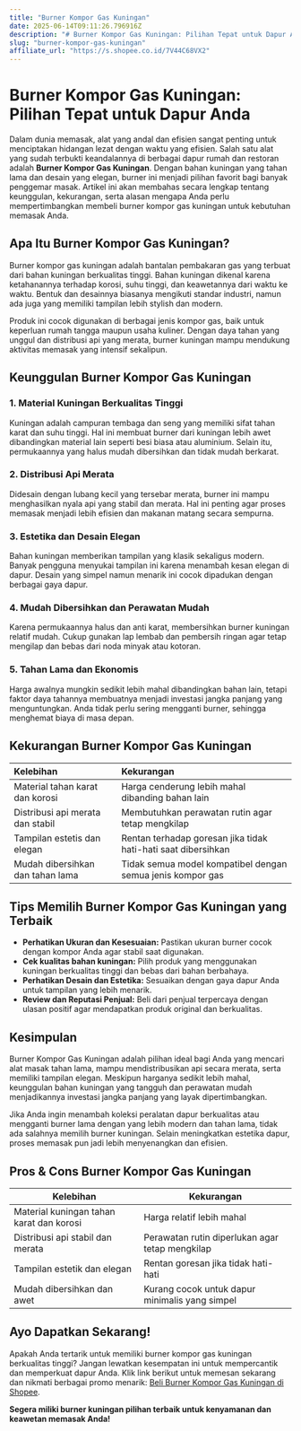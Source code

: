 ```yaml
---
title: "Burner Kompor Gas Kuningan"
date: 2025-06-14T09:11:26.796916Z
description: "# Burner Kompor Gas Kuningan: Pilihan Tepat untuk Dapur Anda..."
slug: "burner-kompor-gas-kuningan"
affiliate_url: "https://s.shopee.co.id/7V44C68VX2"
---
```

# Burner Kompor Gas Kuningan: Pilihan Tepat untuk Dapur Anda

Dalam dunia memasak, alat yang andal dan efisien sangat penting untuk menciptakan hidangan lezat dengan waktu yang efisien. Salah satu alat yang sudah terbukti keandalannya di berbagai dapur rumah dan restoran adalah **Burner Kompor Gas Kuningan**. Dengan bahan kuningan yang tahan lama dan desain yang elegan, burner ini menjadi pilihan favorit bagi banyak penggemar masak. Artikel ini akan membahas secara lengkap tentang keunggulan, kekurangan, serta alasan mengapa Anda perlu mempertimbangkan membeli burner kompor gas kuningan untuk kebutuhan memasak Anda.

## Apa Itu Burner Kompor Gas Kuningan?

Burner kompor gas kuningan adalah bantalan pembakaran gas yang terbuat dari bahan kuningan berkualitas tinggi. Bahan kuningan dikenal karena ketahanannya terhadap korosi, suhu tinggi, dan keawetannya dari waktu ke waktu. Bentuk dan desainnya biasanya mengikuti standar industri, namun ada juga yang memiliki tampilan lebih stylish dan modern.

Produk ini cocok digunakan di berbagai jenis kompor gas, baik untuk keperluan rumah tangga maupun usaha kuliner. Dengan daya tahan yang unggul dan distribusi api yang merata, burner kuningan mampu mendukung aktivitas memasak yang intensif sekalipun.

## Keunggulan Burner Kompor Gas Kuningan

### 1. Material Kuningan Berkualitas Tinggi

Kuningan adalah campuran tembaga dan seng yang memiliki sifat tahan karat dan suhu tinggi. Hal ini membuat burner dari kuningan lebih awet dibandingkan material lain seperti besi biasa atau aluminium. Selain itu, permukaannya yang halus mudah dibersihkan dan tidak mudah berkarat.

### 2. Distribusi Api Merata

Didesain dengan lubang kecil yang tersebar merata, burner ini mampu menghasilkan nyala api yang stabil dan merata. Hal ini penting agar proses memasak menjadi lebih efisien dan makanan matang secara sempurna.

### 3. Estetika dan Desain Elegan

Bahan kuningan memberikan tampilan yang klasik sekaligus modern. Banyak pengguna menyukai tampilan ini karena menambah kesan elegan di dapur. Desain yang simpel namun menarik ini cocok dipadukan dengan berbagai gaya dapur.

### 4. Mudah Dibersihkan dan Perawatan Mudah

Karena permukaannya halus dan anti karat, membersihkan burner kuningan relatif mudah. Cukup gunakan lap lembab dan pembersih ringan agar tetap mengilap dan bebas dari noda minyak atau kotoran.

### 5. Tahan Lama dan Ekonomis

Harga awalnya mungkin sedikit lebih mahal dibandingkan bahan lain, tetapi faktor daya tahannya membuatnya menjadi investasi jangka panjang yang menguntungkan. Anda tidak perlu sering mengganti burner, sehingga menghemat biaya di masa depan.

## Kekurangan Burner Kompor Gas Kuningan

| Kelebihan | Kekurangan |
|:-----------|:------------|
| Material tahan karat dan korosi | Harga cenderung lebih mahal dibanding bahan lain |
| Distribusi api merata dan stabil | Membutuhkan perawatan rutin agar tetap mengkilap |
| Tampilan estetis dan elegan | Rentan terhadap goresan jika tidak hati-hati saat dibersihkan |
| Mudah dibersihkan dan tahan lama | Tidak semua model kompatibel dengan semua jenis kompor gas |

## Tips Memilih Burner Kompor Gas Kuningan yang Terbaik

- **Perhatikan Ukuran dan Kesesuaian:** Pastikan ukuran burner cocok dengan kompor Anda agar stabil saat digunakan.
- **Cek kualitas bahan kuningan:** Pilih produk yang menggunakan kuningan berkualitas tinggi dan bebas dari bahan berbahaya.
- **Perhatikan Desain dan Estetika:** Sesuaikan dengan gaya dapur Anda untuk tampilan yang lebih menarik.
- **Review dan Reputasi Penjual:** Beli dari penjual terpercaya dengan ulasan positif agar mendapatkan produk original dan berkualitas.

## Kesimpulan

Burner Kompor Gas Kuningan adalah pilihan ideal bagi Anda yang mencari alat masak tahan lama, mampu mendistribusikan api secara merata, serta memiliki tampilan elegan. Meskipun harganya sedikit lebih mahal, keunggulan bahan kuningan yang tangguh dan perawatan mudah menjadikannya investasi jangka panjang yang layak dipertimbangkan.

Jika Anda ingin menambah koleksi peralatan dapur berkualitas atau mengganti burner lama dengan yang lebih modern dan tahan lama, tidak ada salahnya memilih burner kuningan. Selain meningkatkan estetika dapur, proses memasak pun jadi lebih menyenangkan dan efisien.

## Pros & Cons Burner Kompor Gas Kuningan

| Kelebihan | Kekurangan |
|-------------|--------------|
| Material kuningan tahan karat dan korosi | Harga relatif lebih mahal |
| Distribusi api stabil dan merata | Perawatan rutin diperlukan agar tetap mengkilap |
| Tampilan estetik dan elegan | Rentan goresan jika tidak hati-hati |
| Mudah dibersihkan dan awet | Kurang cocok untuk dapur minimalis yang simpel |

## Ayo Dapatkan Sekarang!

Apakah Anda tertarik untuk memiliki burner kompor gas kuningan berkualitas tinggi? Jangan lewatkan kesempatan ini untuk mempercantik dan memperkuat dapur Anda. Klik link berikut untuk memesan sekarang dan nikmati berbagai promo menarik: [Beli Burner Kompor Gas Kuningan di Shopee](https://s.shopee.co.id/7V44C68VX2).

**Segera miliki burner kuningan pilihan terbaik untuk kenyamanan dan keawetan memasak Anda!**